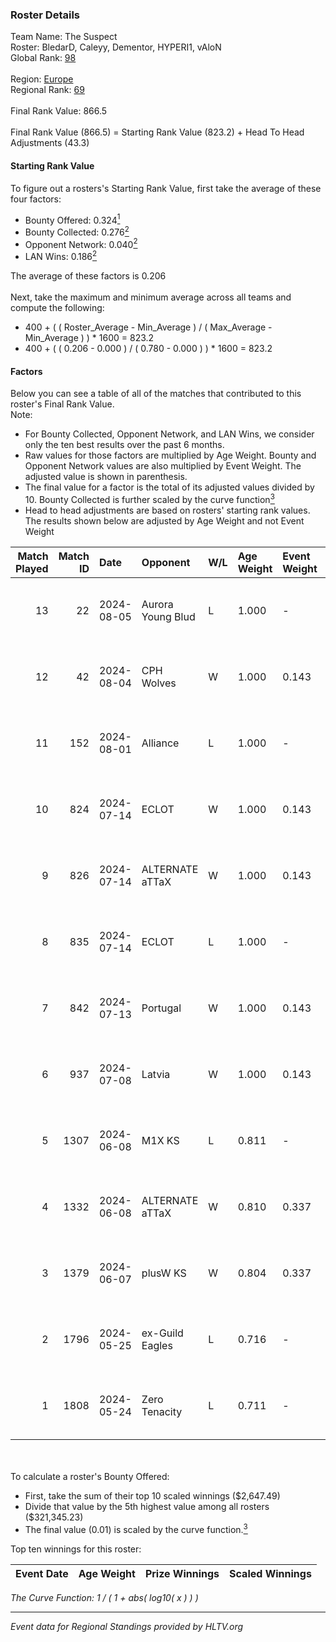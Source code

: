 ### Roster Details<br />
Team Name: The Suspect<br />
Roster: BledarD, Caleyy, Dementor, HYPERI1, vAloN<br />
Global Rank: [98](../standings_global.md)<br />
<br />
Region: [Europe]( ../standings_europe.md)<br />
Regional Rank: [69]( ../standings_europe.md)<br />
<br />
Final Rank Value:  866.5<br />
<br />
Final Rank Value (866.5) = Starting Rank Value (823.2) + Head To Head Adjustments (43.3)<br />

#### Starting Rank Value<br />
To figure out a rosters's Starting Rank Value, first take the average of these four factors:<br />
- Bounty Offered: 0.324[<sup>1</sup>](#table2)
- Bounty Collected: 0.276[<sup>2</sup>](#table1)
- Opponent Network: 0.040[<sup>2</sup>](#table1)
- LAN Wins: 0.186[<sup>2</sup>](#table1)

The average of these factors is 0.206<br />
<br />
Next, take the maximum and minimum average across all teams and compute the following:<br />
- 400 + ( ( Roster_Average - Min_Average ) / ( Max_Average - Min_Average ) ) * 1600 = 823.2
- 400 + ( ( 0.206 - 0.000 ) / ( 0.780 - 0.000 ) ) * 1600 = 823.2


#### Factors<br />
Below you can see a table of all of the matches that contributed to this roster's Final Rank Value.<br />
Note:<br />

- For Bounty Collected, Opponent Network, and LAN Wins, we consider only the ten best results over the past 6 months.
- Raw values for those factors are multiplied by Age Weight. Bounty and Opponent Network values are also multiplied by Event Weight. The adjusted value is shown in parenthesis.
- The final value for a factor is the total of its adjusted values divided by 10. Bounty Collected is further scaled by the curve function[<sup>3</sup>](#curveFunction)
- Head to head adjustments are based on rosters' starting rank values. The results shown below are adjusted by Age Weight and not Event Weight
<span id="table1"></span><br />


| Match Played | Match ID | Date       | Opponent          | W/L | Age Weight | Event Weight | Bounty Collected | Opponent Network | LAN Wins  | H2H Adj. | Roster                                    |
| -: | -: | :- | :- | :- | :- | :- | :- | :- | :- | -: | :- |
|           13 |       22 | 2024-08-05 | Aurora Young Blud | L   | 1.000      | -            | -                | -                | -         |   -11.19 | BledarD, Caleyy, Dementor, HYPERI1, vAloN |
|           12 |       42 | 2024-08-04 | CPH Wolves        | W   | 1.000      | 0.143        | 0.004 (0.001)    | 0.361 (0.052)    | 0 (0.000) |    13.99 | BledarD, Caleyy, Dementor, HYPERI1, vAloN |
|           11 |      152 | 2024-08-01 | Alliance          | L   | 1.000      | -            | -                | -                | -         |   -16.51 | BledarD, Caleyy, Dementor, HYPERI1, vAloN |
|           10 |      824 | 2024-07-14 | ECLOT             | W   | 1.000      | 0.143        | 0.062 (0.009)    | 0.549 (0.078)    | 0 (0.000) |    25.55 | BledarD, Caleyy, deb0, Dementor, HYPERI1  |
|            9 |      826 | 2024-07-14 | ALTERNATE aTTaX   | W   | 1.000      | 0.143        | 0.031 (0.004)    | 0.550 (0.079)    | 0 (0.000) |    18.00 | BledarD, Caleyy, deb0, Dementor, HYPERI1  |
|            8 |      835 | 2024-07-14 | ECLOT             | L   | 1.000      | -            | -                | -                | -         |    -5.00 | BledarD, Caleyy, deb0, Dementor, HYPERI1  |
|            7 |      842 | 2024-07-13 | Portugal          | W   | 1.000      | 0.143        | 0.003 (0.000)    | 0.118 (0.017)    | 0 (0.000) |     9.05 | BledarD, Caleyy, deb0, Dementor, HYPERI1  |
|            6 |      937 | 2024-07-08 | Latvia            | W   | 1.000      | 0.143        | 0.006 (0.001)    | 0.137 (0.020)    | 0 (0.000) |    16.76 | BledarD, Caleyy, deb0, Dementor, HYPERI1  |
|            5 |     1307 | 2024-06-08 | M1X KS            | L   | 0.811      | -            | -                | -                | -         |   -11.38 | BledarD, Caleyy, Dementor, HYPERI1, vAloN |
|            4 |     1332 | 2024-06-08 | ALTERNATE aTTaX   | W   | 0.810      | 0.337        | 0.031 (0.009)    | 0.550 (0.150)    | 1 (0.810) |    15.37 | BledarD, Caleyy, Dementor, HYPERI1, vAloN |
|            3 |     1379 | 2024-06-07 | plusW KS          | W   | 0.804      | 0.337        | 0.000 (0.000)    | 0.000 (0.000)    | 1 (0.804) |     2.30 | BledarD, Caleyy, Dementor, HYPERI1, vAloN |
|            2 |     1796 | 2024-05-25 | ex-Guild Eagles   | L   | 0.716      | -            | -                | -                | -         |    -9.87 | BledarD, Caleyy, Dementor, HYPERI1, vAloN |
|            1 |     1808 | 2024-05-24 | Zero Tenacity     | L   | 0.711      | -            | -                | -                | -         |    -3.78 | BledarD, Caleyy, Dementor, HYPERI1, vAloN |

<br />
<span id="table2"></span><br />
To calculate a roster's Bounty Offered:<br />

- First, take the sum of their top 10 scaled winnings ($2,647.49)
- Divide that value by the 5th highest value among all rosters ($321,345.23)
- The final value (0.01) is scaled by the curve function.[<sup>3</sup>](#curveFunction)

Top ten winnings for this roster:<br />

| Event Date | Age Weight | Prize Winnings | Scaled Winnings |
| :- | -: | :- | :- |


<span id="curveFunction"></span>_The Curve Function: 1 / ( 1 + abs( log10( x ) ) )_<br />

---
_Event data for Regional Standings provided by HLTV.org_<br />
